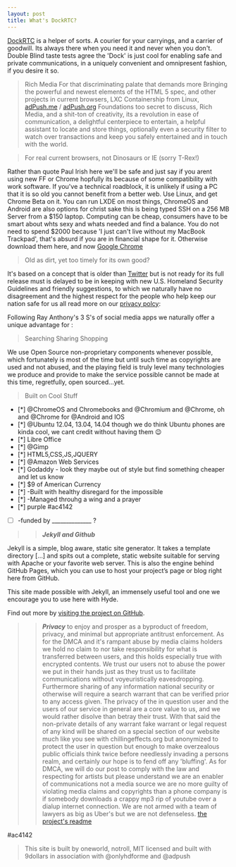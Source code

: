 ```yaml
---
layout: post
title: What's DockRTC?
---
```


[DockRTC](http://dockrtc.com) is a helper of sorts. A courier for your carryings, and a carrier of goodwill. Its always there when you need it and never when you don't. Double Blind taste tests agree the 'Dock' is just cool for enabling safe and private communications, in a uniquely convenient and omnipresent fashion, if you desire it so. 

> Rich Media
For that discriminating palate that demands more Bringing the powerful and newest elements of the HTML 5 spec, and other projects in current browsers, LXC Containership from Linux, [adPush.me](http://adPush.me) / [adPush.org](http://adPush.org) Foundations too secret to discuss, Rich Media, and a shit-ton of creativity, its a revolution in ease of communication, a delightful centerpiece to entertain, a helpful assistant to locate and store things, optionally even a security filter to watch over transactions and keep you safely entertained and in touch with the world. 

> For real current browsers, not Dinosaurs or IE (sorry T-Rex!)

Rather than quote Paul Irish here we'll be safe and just say if you arent using new FF or Chrome hopfully its because of some compatibility with work software. If you've a technical roadblock, it is unlikely if using a PC that it is so old you cannot benefit from a better web. Use Linux, and get Chrome Beta on it. You can run LXDE on most things, ChromeOS and Android are also options for christ sake this is being typed SSH on a 256 MB Server from a $150 laptop. Computing can be cheap, consumers have to be smart about whts sexy and whats needed and find a balance. You do not need to spend $2000 because 'I  just can't live without my MacBook Trackpad', that's absurd if you are in financial shape for it.
Otherwise download them here, and now [Google Chrome](http://google.com/chrome/)

> Old as dirt, yet too timely for its own good?

It's based on a concept that is older than [Twitter](http://twitter.com/dockrtc) but is not ready for its full release must is delayed to be in keeping with new U.S. Homeland Security Guidelines and friendly suggestions, to which we naturally have no disagreement and the highest respect for the people who help keep our nation safe for us all read more on our [privacy polcy](./privacy):

Following Ray Anthony's 3 S's of social media apps we naturally offer a unique advantage for :

  > Searching
  > Sharing
  > Shopping

We use Open Source non-proprietary components whenever possible, which fortunately is most of the time but until such time as copyrights are used and not abused, and the playing field is truly level many technologies we produce and provide to make the service possible cannot be made at this time, regretfully, open sourced...yet.

> Built on Cool Stuff

- [*] @ChromeOS and Chromebooks and @Chromium and @Chrome, oh and @Chrome for @Android and IOS
- [*] @Ubuntu 12.04, 13.04, 14.04 though we do think Ubuntu phones are kinda cool, we cant credit without having them :wink:
- [*] Libre Office
- [*] @Gimp
- [*] HTML5,CSS,JS,JQUERY
- [*] @Amazon Web Services
- [*] Godaddy - look they maybe out of style but find something cheaper and let us know
- [*] $9 of American Currency
- [*] -Built with healthy disregard for the impossible
- [*] -Managed throuhg a wing and a prayer
- [*] purple #ac4142
- [ ] -funded by ______________ ?

>> ***Jekyll and Github***

Jekyll is a simple, blog aware, static site generator. It takes a template directory [...] 
and spits out a complete, static website suitable for serving with Apache or your favorite web server. 
This is also the engine behind GitHub Pages, which you can use to host your project’s page or blog right here from GitHub.

This site made possible with Jekyll, an immensely useful tool and one we encourage you to use here with Hyde.

Find out more by [visiting the project on GitHub](https://github.com/mojombo/jekyll).

> > ***Privacy***
to enjoy and prosper as a byproduct of freedom, privacy, and minimal but appropriate antitrust enforcement. As for the DMCA and it's rampant abuse by media claims holders we hold no claim to nor take responsibility for what is transferred between users, and this holds especially true with encrypted contents. We trust our users not to abuse the power we put in their hands just as they trust us to facilitate communications without voyeuristically eavesdropping. Furthermore sharing of any information national security or otherwise will require a search warrant that can be verified prior to any access given. The privacy of the in question user and the users of our service in general are a core value to us, and we would rather disolve than betray their trust. With that said the non-private details of any warrant fake warrant or legal request of any kind will be shared on a special section of our website much like you see with chillingeffects.org but anonymized to protect the user in question but enough to make overzealous public officials think twice before needlessly invading a persons realm, and certainly our hope is to fend off any 'bluffing'. As for DMCA, we will do our post to comply with the law and respecting for artists but please understand we are an enabler of communications not a media source we are no more guilty of violating media claims and copyrights than a phone company is if somebody downloads a crappy mp3 rip of youtube over a dialup internet connection. We are not armed with a team of lawyers as big as Uber's but we are not defenseless. [the project's readme](https://github.com/dockrtc/dockrtc/blob/master/README.md)

#ac4142

 > This site is built by
oneworld, notroll, MIT licensed and built with 9dollars in association with @onlyhdforme and @adpush

